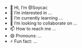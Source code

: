 - 👋 Hi, I’m @Soycac
- 👀 I’m interested in ...
- 🌱 I’m currently learning ...
- 💞️ I’m looking to collaborate on ...
- 📫 How to reach me ...
- 😄 Pronouns: ...
- ⚡ Fun fact: ...

<!---
Soycac/Soycac is a ✨ special ✨ repository because its `README.md` (this file) appears on your GitHub profile.
You can click the Preview link to take a look at your changes.
--->
